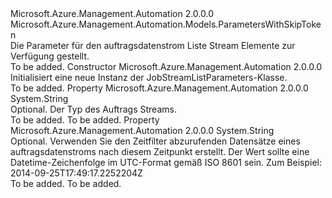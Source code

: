 <Type Name="JobStreamListParameters" FullName="Microsoft.Azure.Management.Automation.Models.JobStreamListParameters">
  <TypeSignature Language="C#" Value="public class JobStreamListParameters : Microsoft.Azure.Management.Automation.Models.ParametersWithSkipToken" />
  <TypeSignature Language="ILAsm" Value=".class public auto ansi beforefieldinit JobStreamListParameters extends Microsoft.Azure.Management.Automation.Models.ParametersWithSkipToken" />
  <TypeSignature Language="DocId" Value="T:Microsoft.Azure.Management.Automation.Models.JobStreamListParameters" />
  <TypeSignature Language="VB.NET" Value="Public Class JobStreamListParameters&#xA;Inherits ParametersWithSkipToken" />
  <TypeSignature Language="F#" Value="type JobStreamListParameters = class&#xA;    inherit ParametersWithSkipToken" />
  <AssemblyInfo>
    <AssemblyName>Microsoft.Azure.Management.Automation</AssemblyName>
    <AssemblyVersion>2.0.0.0</AssemblyVersion>
  </AssemblyInfo>
  <Base>
    <BaseTypeName>Microsoft.Azure.Management.Automation.Models.ParametersWithSkipToken</BaseTypeName>
  </Base>
  <Interfaces />
  <Docs>
    <summary>
            Die Parameter für den auftragsdatenstrom Liste Stream Elemente zur Verfügung gestellt.
            </summary>
    <remarks>To be added.</remarks>
  </Docs>
  <Members>
    <Member MemberName=".ctor">
      <MemberSignature Language="C#" Value="public JobStreamListParameters ();" />
      <MemberSignature Language="ILAsm" Value=".method public hidebysig specialname rtspecialname instance void .ctor() cil managed" />
      <MemberSignature Language="DocId" Value="M:Microsoft.Azure.Management.Automation.Models.JobStreamListParameters.#ctor" />
      <MemberSignature Language="VB.NET" Value="Public Sub New ()" />
      <MemberType>Constructor</MemberType>
      <AssemblyInfo>
        <AssemblyName>Microsoft.Azure.Management.Automation</AssemblyName>
        <AssemblyVersion>2.0.0.0</AssemblyVersion>
      </AssemblyInfo>
      <Parameters />
      <Docs>
        <summary>
            Initialisiert eine neue Instanz der JobStreamListParameters-Klasse.
            </summary>
        <remarks>To be added.</remarks>
      </Docs>
    </Member>
    <Member MemberName="StreamType">
      <MemberSignature Language="C#" Value="public string StreamType { get; set; }" />
      <MemberSignature Language="ILAsm" Value=".property instance string StreamType" />
      <MemberSignature Language="DocId" Value="P:Microsoft.Azure.Management.Automation.Models.JobStreamListParameters.StreamType" />
      <MemberSignature Language="VB.NET" Value="Public Property StreamType As String" />
      <MemberSignature Language="F#" Value="member this.StreamType : string with get, set" Usage="Microsoft.Azure.Management.Automation.Models.JobStreamListParameters.StreamType" />
      <MemberType>Property</MemberType>
      <AssemblyInfo>
        <AssemblyName>Microsoft.Azure.Management.Automation</AssemblyName>
        <AssemblyVersion>2.0.0.0</AssemblyVersion>
      </AssemblyInfo>
      <ReturnValue>
        <ReturnType>System.String</ReturnType>
      </ReturnValue>
      <Docs>
        <summary>
            Optional. Der Typ des Auftrags Streams.
            </summary>
        <value>To be added.</value>
        <remarks>To be added.</remarks>
      </Docs>
    </Member>
    <Member MemberName="Time">
      <MemberSignature Language="C#" Value="public string Time { get; set; }" />
      <MemberSignature Language="ILAsm" Value=".property instance string Time" />
      <MemberSignature Language="DocId" Value="P:Microsoft.Azure.Management.Automation.Models.JobStreamListParameters.Time" />
      <MemberSignature Language="VB.NET" Value="Public Property Time As String" />
      <MemberSignature Language="F#" Value="member this.Time : string with get, set" Usage="Microsoft.Azure.Management.Automation.Models.JobStreamListParameters.Time" />
      <MemberType>Property</MemberType>
      <AssemblyInfo>
        <AssemblyName>Microsoft.Azure.Management.Automation</AssemblyName>
        <AssemblyVersion>2.0.0.0</AssemblyVersion>
      </AssemblyInfo>
      <ReturnValue>
        <ReturnType>System.String</ReturnType>
      </ReturnValue>
      <Docs>
        <summary>
            Optional. Verwenden Sie den Zeitfilter abzurufenden Datensätze eines auftragsdatenstroms nach diesem Zeitpunkt erstellt. Der Wert sollte eine Datetime-Zeichenfolge im UTC-Format gemäß ISO 8601 sein. Zum Beispiel: 2014-09-25T17:49:17.2252204Z
            </summary>
        <value>To be added.</value>
        <remarks>To be added.</remarks>
      </Docs>
    </Member>
  </Members>
</Type>